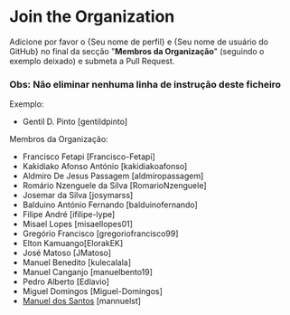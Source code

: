 # Join the Organization

Adicione por favor o {Seu nome de perfil} e {Seu nome de usuário do GitHub} no final da secção "**Membros da Organização**" (seguindo o exemplo deixado) e submeta a Pull Request.

### Obs: Não eliminar nenhuma linha de instrução deste ficheiro

Exemplo:

- Gentil D. Pinto [gentildpinto]

Membros da Organização:

- Francisco Fetapi [Francisco-Fetapi]
- Kakidiako Afonso António [kakidiakoafonso]
- Aldmiro De Jesus Passagem [aldmiropassagem]
- Romário Nzenguele da Silva [RomarioNzenguele]
- Josemar da Silva [josymarss]
- Balduino António Fernando [balduinofernando]
- Filipe André [ifilipe-lype]
- Misael Lopes [misaellopes01]
- Gregório Francisco [gregoriofrancisco99]
- Elton Kamuango[ElorakEK]
- José Matoso [JMatoso]
- Manuel Benedito [kulecalala]
- Manuel Canganjo [manuelbento19]
- Pedro Alberto [Edlavio]
- Miguel Domingos [Miguel-Domingos]
- [Manuel dos Santos](https://github.com/mannuelst) [mannuelst]